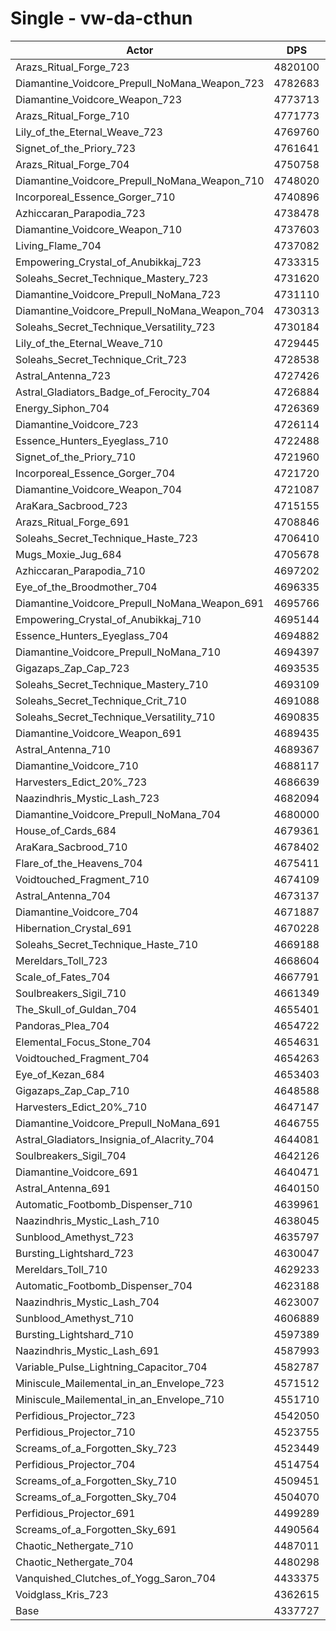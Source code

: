 # Single - vw-da-cthun
| Actor | DPS | Increase |
|---|:---:|:---:|
|Arazs_Ritual_Forge_723|4820100|11.12%|
|Diamantine_Voidcore_Prepull_NoMana_Weapon_723|4782683|10.26%|
|Diamantine_Voidcore_Weapon_723|4773713|10.05%|
|Arazs_Ritual_Forge_710|4771773|10.01%|
|Lily_of_the_Eternal_Weave_723|4769760|9.96%|
|Signet_of_the_Priory_723|4761641|9.77%|
|Arazs_Ritual_Forge_704|4750758|9.52%|
|Diamantine_Voidcore_Prepull_NoMana_Weapon_710|4748020|9.46%|
|Incorporeal_Essence_Gorger_710|4740896|9.29%|
|Azhiccaran_Parapodia_723|4738478|9.24%|
|Diamantine_Voidcore_Weapon_710|4737603|9.22%|
|Living_Flame_704|4737082|9.21%|
|Empowering_Crystal_of_Anubikkaj_723|4733315|9.12%|
|Soleahs_Secret_Technique_Mastery_723|4731620|9.08%|
|Diamantine_Voidcore_Prepull_NoMana_723|4731110|9.07%|
|Diamantine_Voidcore_Prepull_NoMana_Weapon_704|4730313|9.05%|
|Soleahs_Secret_Technique_Versatility_723|4730184|9.05%|
|Lily_of_the_Eternal_Weave_710|4729445|9.03%|
|Soleahs_Secret_Technique_Crit_723|4728538|9.01%|
|Astral_Antenna_723|4727426|8.98%|
|Astral_Gladiators_Badge_of_Ferocity_704|4726884|8.97%|
|Energy_Siphon_704|4726369|8.96%|
|Diamantine_Voidcore_723|4726114|8.95%|
|Essence_Hunters_Eyeglass_710|4722488|8.87%|
|Signet_of_the_Priory_710|4721960|8.86%|
|Incorporeal_Essence_Gorger_704|4721720|8.85%|
|Diamantine_Voidcore_Weapon_704|4721087|8.84%|
|AraKara_Sacbrood_723|4715155|8.70%|
|Arazs_Ritual_Forge_691|4708846|8.56%|
|Soleahs_Secret_Technique_Haste_723|4706410|8.50%|
|Mugs_Moxie_Jug_684|4705678|8.48%|
|Azhiccaran_Parapodia_710|4697202|8.29%|
|Eye_of_the_Broodmother_704|4696335|8.27%|
|Diamantine_Voidcore_Prepull_NoMana_Weapon_691|4695766|8.25%|
|Empowering_Crystal_of_Anubikkaj_710|4695144|8.24%|
|Essence_Hunters_Eyeglass_704|4694882|8.23%|
|Diamantine_Voidcore_Prepull_NoMana_710|4694397|8.22%|
|Gigazaps_Zap_Cap_723|4693535|8.20%|
|Soleahs_Secret_Technique_Mastery_710|4693109|8.19%|
|Soleahs_Secret_Technique_Crit_710|4691088|8.15%|
|Soleahs_Secret_Technique_Versatility_710|4690835|8.14%|
|Diamantine_Voidcore_Weapon_691|4689435|8.11%|
|Astral_Antenna_710|4689367|8.11%|
|Diamantine_Voidcore_710|4688117|8.08%|
|Harvesters_Edict_20%_723|4686639|8.04%|
|Naazindhris_Mystic_Lash_723|4682094|7.94%|
|Diamantine_Voidcore_Prepull_NoMana_704|4680000|7.89%|
|House_of_Cards_684|4679361|7.88%|
|AraKara_Sacbrood_710|4678402|7.85%|
|Flare_of_the_Heavens_704|4675411|7.78%|
|Voidtouched_Fragment_710|4674109|7.75%|
|Astral_Antenna_704|4673137|7.73%|
|Diamantine_Voidcore_704|4671887|7.70%|
|Hibernation_Crystal_691|4670228|7.67%|
|Soleahs_Secret_Technique_Haste_710|4669188|7.64%|
|Mereldars_Toll_723|4668604|7.63%|
|Scale_of_Fates_704|4667791|7.61%|
|Soulbreakers_Sigil_710|4661349|7.46%|
|The_Skull_of_Guldan_704|4655401|7.32%|
|Pandoras_Plea_704|4654722|7.31%|
|Elemental_Focus_Stone_704|4654631|7.31%|
|Voidtouched_Fragment_704|4654263|7.30%|
|Eye_of_Kezan_684|4653403|7.28%|
|Gigazaps_Zap_Cap_710|4648588|7.17%|
|Harvesters_Edict_20%_710|4647147|7.13%|
|Diamantine_Voidcore_Prepull_NoMana_691|4646755|7.12%|
|Astral_Gladiators_Insignia_of_Alacrity_704|4644081|7.06%|
|Soulbreakers_Sigil_704|4642126|7.02%|
|Diamantine_Voidcore_691|4640471|6.98%|
|Astral_Antenna_691|4640150|6.97%|
|Automatic_Footbomb_Dispenser_710|4639961|6.97%|
|Naazindhris_Mystic_Lash_710|4638045|6.92%|
|Sunblood_Amethyst_723|4635797|6.87%|
|Bursting_Lightshard_723|4630047|6.74%|
|Mereldars_Toll_710|4629233|6.72%|
|Automatic_Footbomb_Dispenser_704|4623188|6.58%|
|Naazindhris_Mystic_Lash_704|4623007|6.58%|
|Sunblood_Amethyst_710|4606889|6.21%|
|Bursting_Lightshard_710|4597389|5.99%|
|Naazindhris_Mystic_Lash_691|4587993|5.77%|
|Variable_Pulse_Lightning_Capacitor_704|4582787|5.65%|
|Miniscule_Mailemental_in_an_Envelope_723|4571512|5.39%|
|Miniscule_Mailemental_in_an_Envelope_710|4551710|4.93%|
|Perfidious_Projector_723|4542050|4.71%|
|Perfidious_Projector_710|4523755|4.29%|
|Screams_of_a_Forgotten_Sky_723|4523449|4.28%|
|Perfidious_Projector_704|4514754|4.08%|
|Screams_of_a_Forgotten_Sky_710|4509451|3.96%|
|Screams_of_a_Forgotten_Sky_704|4504070|3.83%|
|Perfidious_Projector_691|4499289|3.72%|
|Screams_of_a_Forgotten_Sky_691|4490564|3.52%|
|Chaotic_Nethergate_710|4487011|3.44%|
|Chaotic_Nethergate_704|4480298|3.29%|
|Vanquished_Clutches_of_Yogg_Saron_704|4433375|2.21%|
|Voidglass_Kris_723|4362615|0.57%|
|Base|4337727|0.00%|
